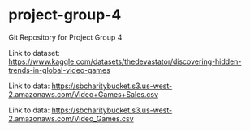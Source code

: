 # project-group-4
Git Repository for Project Group 4 

Link to dataset: https://www.kaggle.com/datasets/thedevastator/discovering-hidden-trends-in-global-video-games 

Link to data: https://sbcharitybucket.s3.us-west-2.amazonaws.com/Video+Games+Sales.csv

Link to data: https://sbcharitybucket.s3.us-west-2.amazonaws.com/Video_Games.csv
